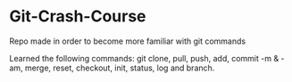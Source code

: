 # Git-Crash-Course
Repo made in order to become more familiar with git commands

Learned the following commands: git clone, pull, push, add, commit -m & -am, merge, reset, checkout, init, status, log and branch.

